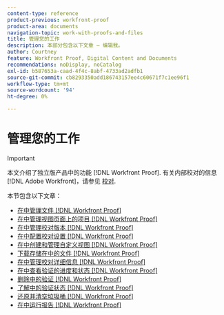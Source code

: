 ```yaml
---
content-type: reference
product-previous: workfront-proof
product-area: documents
navigation-topic: work-with-proofs-and-files
title: 管理您的工作
description: 本部分包含以下文章 — 编辑我。
author: Courtney
feature: Workfront Proof, Digital Content and Documents
recommendations: noDisplay, noCatalog
exl-id: b587653a-caad-4f4c-8abf-4733ad2adfb1
source-git-commit: cb8293350add186743157ee4c60671f7c1ee96f1
workflow-type: tm+mt
source-wordcount: '94'
ht-degree: 0%

---
```


# 管理您的工作

>[!IMPORTANT]
>
>本文介绍了独立版产品中的功能 [!DNL Workfront Proof]. 有关内部校对的信息 [!DNL Adobe Workfront]，请参见 [校对](../../../review-and-approve-work/proofing/proofing.md).

本节包含以下文章：

* [在中管理文件 [!DNL Workfront Proof]](../../../workfront-proof/wp-work-proofsfiles/manage-your-work/manage-files.md)
* [在中管理视图页面上的项目 [!DNL Workfront Proof]](../../../workfront-proof/wp-work-proofsfiles/manage-your-work/manage-items-on-views-page.md)
* [在中管理校对版本 [!DNL Workfront Proof]](../../../workfront-proof/wp-work-proofsfiles/manage-your-work/manage-proof-versions.md)
* [在中配置校对设置 [!DNL Workfront Proof]](../../../workfront-proof/wp-work-proofsfiles/manage-your-work/configure-proof-settings.md)
* [在中创建和管理自定义视图 [!DNL Workfront Proof]](../../../workfront-proof/wp-work-proofsfiles/manage-your-work/create-and-manage-custom-views.md)
* [下载存储在中的文件 [!DNL Workfront Proof]](../../../workfront-proof/wp-work-proofsfiles/manage-your-work/download-files-stored.md)
* [在中管理校对详细信息 [!DNL Workfront Proof]](../../../workfront-proof/wp-work-proofsfiles/manage-your-work/manage-proof-details.md)
* [在中查看验证的进度和状态 [!DNL Workfront Proof]](../../../workfront-proof/wp-work-proofsfiles/manage-your-work/view-progress-and-status-of-proof.md)
* [删除中的验证 [!DNL Workfront Proof]](../../../workfront-proof/wp-work-proofsfiles/manage-your-work/delete-proof.md)
* [了解中的验证状态 [!DNL Workfront Proof]](../../../workfront-proof/wp-work-proofsfiles/manage-your-work/proof-state.md)
* [还原并清空垃圾桶 [!DNL Workfront Proof]](../../../workfront-proof/wp-work-proofsfiles/manage-your-work/restore-and-empty-trash.md)
* [在中运行报告 [!DNL Workfront Proof]](../../../workfront-proof/wp-work-proofsfiles/manage-your-work/run-reports.md)
